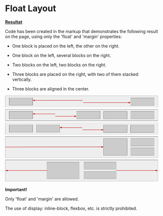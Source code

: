 # Float Layout

**[Resultat](https://andrusi4ka.github.io/Float-Layout/)**

Code has been created in the markup that demonstrates the following result on the page, using only the 'float' and 'margin' properties:

- One block is placed on the left, the other on the right.

- One block on the left, several blocks on the right.

- Two blocks on the left, two blocks on the right.

- Three blocks are placed on the right, with two of them stacked vertically.

- Three blocks are aligned in the center.

![image!](/image/1.jpg)

**Important!**

Only 'float' and 'margin' are allowed.

The use of display: inline-block, flexbox, etc. is strictly prohibited.
